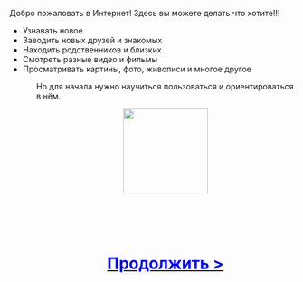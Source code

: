 <!DOCTYPE>
<html lang="ru">
<head>
</head>
  <meta charset="utf-8">
    <meta name="viewport" content="width=device-width, initial-scale=1, shrink-to-fit=no">
<link rel="stylesheet" href="https://maxcdn.bootstrapcdn.com/bootstrap/4.0.0/css/bootstrap.min.css" integrity="sha384-Gn5384xqQ1aoWXA+058RXPxPg6fy4IWvTNh0E263XmFcJlSAwiGgFAW/dAiS6JXm" crossorigin="anonymous">
</head>
<body>
<p>   Добро пожаловать в Интернет! Здесь вы можете делать что хотите!!!</p>
<ul>
<li>Узнавать новое</li>
<li>Заводить новых друзей и знакомых</li>
<li>Находить родственников и близких</li>
<li>Смотреть разные видео и фильмы</li>
<li>Просматривать картины, фото, живописи и многое другое</li>
<ul>
<p>Но для начала нужно научиться пользоваться и ориентироваться в нём.</p>
<center><img src="https://media.istockphoto.com/vectors/huge-internet-world-city-vector-id154999827?k=6&m=154999827&s=612x612&w=0&h=QqPI6vTswlWC9vdZCTRtm3_YUMnLf9Hlu59CU5UYuRw=" width="150px"></center></br>
 </br>
 </br>
 </br>
<a href=file:///C:/Users/popmi/Desktop/web/3-я%20ссылка.html><h1><strong><center><font color="blue">Продолжить ><font></center></strong></h1></a>

